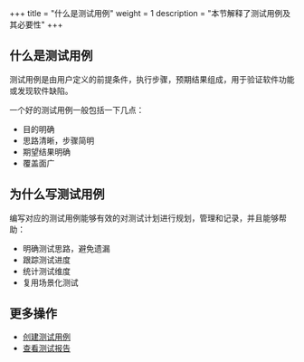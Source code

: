 +++
title = "什么是测试用例"
weight = 1
description = "本节解释了测试用例及其必要性"
+++

## 什么是测试用例

测试用例是由用户定义的前提条件，执行步骤，预期结果组成，用于验证软件功能或发现软件缺陷。

一个好的测试用例一般包括一下几点：

- 目的明确
- 思路清晰，步骤简明
- 期望结果明确
- 覆盖面广

## 为什么写测试用例

编写对应的测试用例能够有效的对测试计划进行规划，管理和记录，并且能够帮助：

- 明确测试思路，避免遗漏
- 跟踪测试进度
- 统计测试维度
- 复用场景化测试

## 更多操作

- [创建测试用例](../create-case)
- [查看测试报告](../../test-report/)